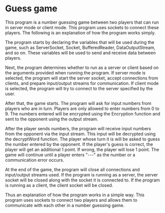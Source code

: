 # Guess game

This program is a number guessing game between two players that can run in server mode or client mode. This program uses sockets to connect these players. The following is an explanation of how the program works simply.

The program starts by declaring the variables that will be used during the game, such as ServerSocket, Socket, BufferedReader, DataOutputStream, and so on. These variables will be used to send and receive data between players.

Next, the program determines whether to run as a server or client based on the arguments provided when running the program. If server mode is selected, the program will start the server socket, accept connections from clients, and prepare input/output streams for communication. If client mode is selected, the program will try to connect to the server specified by the user.

After that, the game starts. The program will ask for input numbers from players who are in turn. Players are only allowed to enter numbers from 0 to 9. The numbers entered will be encrypted using the Encryption function and sent to the opponent using the output stream.

After the player sends numbers, the program will receive input numbers from the opponent via the input stream. This input will be decrypted using the decryptWord function. The player whose turn it is will be asked to guess the number entered by the opponent. If the player's guess is correct, the player will get an additional 1 point. If wrong, the player will lose 1 point. The game will continue until a player enters "---" as the number or a communication error occurs.

At the end of the game, the program will close all connections and input/output streams used. If the program is running as a server, the server socket will be closed along with the socket it is connected to. If the program is running as a client, the client socket will be closed.

Thus an explanation of how the program works in a simple way. This program uses sockets to connect two players and allows them to communicate with each other in a number guessing game.
